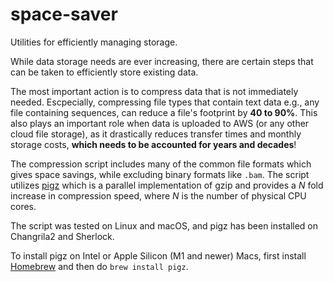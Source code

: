 # space-saver
Utilities for efficiently managing storage.

While data storage needs are ever increasing, there are certain steps that can be taken to efficiently store existing data.

The most important action is to compress data that is not immediately needed. Escpecially, compressing file types that contain text data e.g., any file containing sequences, can reduce a file's footprint by **40 to 90%**.
This also plays an important role when data is uploaded to AWS (or any other cloud file storage), as it drastically reduces transfer times and monthly storage costs, **which needs to be accounted for years and decades**!

The compression script includes many of the common file formats which gives space savings, while excluding binary formats like `.bam`.
The script utilizes [pigz](https://zlib.net/pigz/) which is a parallel implementation of gzip and provides a _N_ fold increase in compression speed, where _N_ is the number of physical CPU cores.

The script was tested on Linux and macOS, and pigz has been installed on Changrila2 and Sherlock.

To install pigz on Intel or Apple Silicon (M1 and newer) Macs, first install [Homebrew](https://brew.sh) and then do `brew install pigz`.

